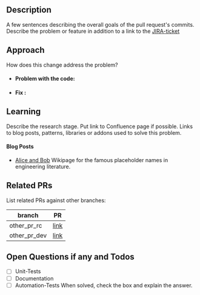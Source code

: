 ## Description
A few sentences describing the overall goals of the pull request's commits. Describe the problem or feature in addition to a link to the [JIRA-ticket](https://perzoinc.atlassian.net/browse/JIRA-ticket)


## Approach
How does this change address the problem?
- #### Problem with the code:
- #### Fix :


## Learning
Describe the research stage. Put link to Confluence page if possible. Links to blog posts, patterns, libraries or addons used to solve this problem.


#### Blog Posts
- [Alice and Bob](https://en.wikipedia.org/wiki/Alice_and_Bob) Wikipage for the famous placeholder names in engineering literature.


## Related PRs
List related PRs against other branches:

branch | PR
------ | ------
other_pr_rc | [link]()
other_pr_dev | [link]()


## Open Questions if any and Todos
- [ ] Unit-Tests
- [ ] Documentation
- [ ] Automation-Tests
When solved, check the box and explain the answer.
